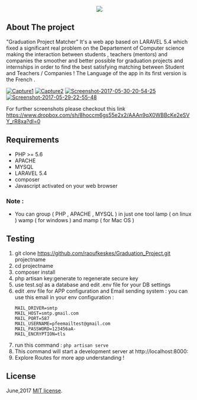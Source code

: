 <p align="center"><img src="https://laravel.com/assets/img/components/logo-laravel.svg"></p>



## About The project 
"Graduation Project Matcher"  It's a web app based on LARAVEL 5.4 which fixed a significant real problem on the Departement of Computer science making the interaction between students , teachers (mentors) and companies the smoother and better possible for graduation projects and internships in order to find the best satisfying matching between Student and Teachers / Companies !
The Language of the app in its first version is the French .

<a href="https://ibb.co/cQnF0YN"><img src="https://i.ibb.co/GRS2yHV/Capture1.png" alt="Capture1" border="0"></a>
<a href="https://ibb.co/Mkzpscw"><img src="https://i.ibb.co/HTcYVtw/Capture2.png" alt="Capture2" border="0"></a>
<a href="https://ibb.co/M6V5Wrw"><img src="https://i.ibb.co/fvpGBf6/Screenshot-2017-05-30-20-54-25.png" alt="Screenshot-2017-05-30-20-54-25" border="0"></a>
<a href="https://ibb.co/ns38KfQ"><img src="https://i.ibb.co/ynhBx5g/Screenshot-2017-05-29-22-55-48.png" alt="Screenshot-2017-05-29-22-55-48" border="0"></a>

For further screenshots please checkout this link
https://www.dropbox.com/sh/8hoccm6gs55e2x2/AAAn9qX0WBBcKe2eSVY_rR8xa?dl=0


## Requirements
- PHP >= 5.6
- APACHE
- MYSQL
- LARAVEL 5.4
- composer 
- Javascript activated on your web browser 

### Note :
- You can group ( PHP , APACHE , MYSQL ) in just one tool  lamp ( on linux )  wamp ( for windows ) and mamp ( for Mac OS ) 

## Testing 
1) git clone https://github.com/raoufkeskes/Graduation_Project.git projectname
2) cd projectname
3) composer install
4) php artisan key:generate to regenerate secure key
5) use test.sql as a database and edit .env file for your DB settings
6) edit .env file for APP configuration and Email sending system :
    you can use this email in your env configuration : 
    ```
    MAIL_DRIVER=smtp
    MAIL_HOST=smtp.gmail.com
    MAIL_PORT=587
    MAIL_USERNAME=pfeemailtest@gmail.com
    MAIL_PASSWORD=123456aA-
    MAIL_ENCRYPTION=tls
    ```
7) run this command : 
    ``` php artisan serve ```
8) This command will start a development server at http://localhost:8000:
9) Explore  Routes for more app understanding !

## License
June,2017
[MIT license](http://opensource.org/licenses/MIT).
